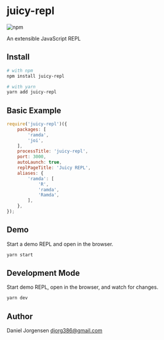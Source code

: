 # juicy-repl

![npm](https://img.shields.io/badge/version-0.0.0-green.svg)

An extensible JavaScript REPL

## Install

``` bash
# with npm
npm install juicy-repl

# with yarn
yarn add juicy-repl
```

## Basic Example
``` javascript
require('juicy-repl')({
    packages: [
        'ramda',
        'joi',
    ],
    processTitle: 'juicy-repl',
    port: 3000,
    autoLaunch: true,
    replPageTitle: 'Juicy REPL',
    aliases: {
        'ramda': [
            'R',
            'ramda',
            'Ramda',
        ],
    },
});
```

## Demo
Start a demo REPL and open in the browser.
``` bash
yarn start
```

## Development Mode
Start demo REPL, open in the browser, and watch for changes.
``` bash
yarn dev
```

## Author

Daniel Jorgensen <djorg386@gmail.com>